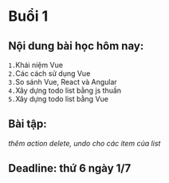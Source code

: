 # Buổi 1

## Nội dung bài học hôm nay:  
  
`1.`Khái niệm Vue  
`2.`Các cách sử dụng Vue  
`3.`So sánh Vue, React và Angular  
`4.`Xây dựng todo list bằng js thuần  
`5.`Xây dựng todo list bằng Vue  
  
## Bài tập: 
  
  _thêm action delete, undo cho các item của list_   
  
## Deadline: thứ 6 ngày 1/7  
  

